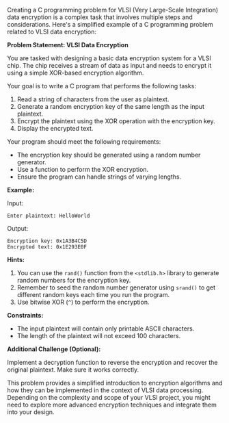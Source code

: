 Creating a C programming problem for VLSI (Very Large-Scale Integration) data encryption is a complex task that involves multiple steps and considerations. Here's a simplified example of a C programming problem related to VLSI data encryption:

**Problem Statement: VLSI Data Encryption**

You are tasked with designing a basic data encryption system for a VLSI chip. The chip receives a stream of data as input and needs to encrypt it using a simple XOR-based encryption algorithm.

Your goal is to write a C program that performs the following tasks:

1. Read a string of characters from the user as plaintext.
2. Generate a random encryption key of the same length as the input plaintext.
3. Encrypt the plaintext using the XOR operation with the encryption key.
4. Display the encrypted text.

Your program should meet the following requirements:

- The encryption key should be generated using a random number generator.
- Use a function to perform the XOR encryption.
- Ensure the program can handle strings of varying lengths.

**Example:**

Input:
```
Enter plaintext: HelloWorld
```

Output:
```
Encryption key: 0x1A3B4C5D
Encrypted text: 0x1E293E0F
```

**Hints:**

1. You can use the `rand()` function from the `<stdlib.h>` library to generate random numbers for the encryption key.
2. Remember to seed the random number generator using `srand()` to get different random keys each time you run the program.
3. Use bitwise XOR (`^`) to perform the encryption.

**Constraints:**

- The input plaintext will contain only printable ASCII characters.
- The length of the plaintext will not exceed 100 characters.

**Additional Challenge (Optional):**

Implement a decryption function to reverse the encryption and recover the original plaintext. Make sure it works correctly.

This problem provides a simplified introduction to encryption algorithms and how they can be implemented in the context of VLSI data processing. Depending on the complexity and scope of your VLSI project, you might need to explore more advanced encryption techniques and integrate them into your design.
